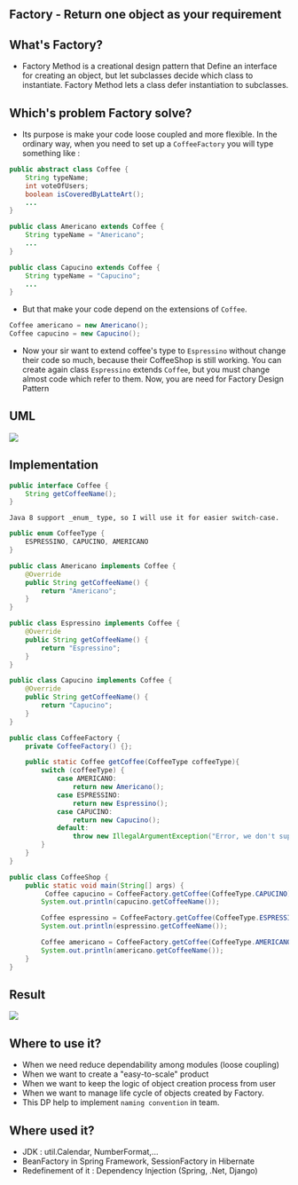 ## Factory - Return one object as your requirement

## What's Factory?

- Factory Method is a creational design pattern that Define an interface for creating an object, but let subclasses decide which class to instantiate. Factory Method lets a class defer instantiation to subclasses.

## Which's problem Factory solve?

- Its purpose is make your code loose coupled and more flexible. In the ordinary way, when you need to set up a `CoffeeFactory` you will type something like :

```java
public abstract class Coffee {
    String typeName;
    int voteOfUsers;
    boolean isCoveredByLatteArt();
    ...
}

public class Americano extends Coffee {
    String typeName = "Americano";
    ...
}

public class Capucino extends Coffee {
    String typeName = "Capucino";
    ...
}
```

- But that make your code depend on the extensions of `Coffee`.

```java
Coffee americano = new Americano();
Coffee capucino = new Capucino();
```

- Now your sir want to extend coffee's type to `Espressino` without change their code so much, because their CoffeeShop is still working. You can create again class `Espressino` extends `Coffee`, but you must change almost code which refer to them. Now, you are need for Factory Design Pattern

## UML

![](/factory/factory_uml.png)

## Implementation

```java
public interface Coffee {
    String getCoffeeName();
}
```

`Java 8 support _enum_ type, so I will use it for easier switch-case.`

```java
public enum CoffeeType {
    ESPRESSINO, CAPUCINO, AMERICANO
}
```

```java
public class Americano implements Coffee {
    @Override
    public String getCoffeeName() {
        return "Americano";
    }   
}

public class Espressino implements Coffee {
    @Override
    public String getCoffeeName() {
        return "Espressino";
    }
}

public class Capucino implements Coffee {
    @Override
    public String getCoffeeName() {
        return "Capucino";
    }
}
```

```java
public class CoffeeFactory {
    private CoffeeFactory() {};

    public static Coffee getCoffee(CoffeeType coffeeType){
        switch (coffeeType) {
            case AMERICANO:
                return new Americano();
            case ESPRESSINO:
                return new Espressino();
            case CAPUCINO:
                return new Capucino();
            default:
                throw new IllegalArgumentException("Error, we don't supply this coffee type");
        }
    }
}
```

```java
public class CoffeeShop {
    public static void main(String[] args) {
         Coffee capucino = CoffeeFactory.getCoffee(CoffeeType.CAPUCINO);
        System.out.println(capucino.getCoffeeName());

        Coffee espressino = CoffeeFactory.getCoffee(CoffeeType.ESPRESSINO);
        System.out.println(espressino.getCoffeeName());

        Coffee americano = CoffeeFactory.getCoffee(CoffeeType.AMERICANO);
        System.out.println(americano.getCoffeeName());
    }
}
```

## Result
![](/factory/resuly-factory.png)

## Where to use it?
- When we need reduce dependability among modules (loose coupling)
- When we want to create a "easy-to-scale" product
- When we want to keep the logic of object creation process from user
- When we want to manage life cycle of objects created by Factory. 
- This DP help to implement `naming convention` in team.

## Where used it?
- JDK : util.Calendar, NumberFormat,...
- BeanFactory in Spring Framework, SessionFactory in Hibernate
- Redefinement of it : Dependency Injection (Spring, .Net, Django)